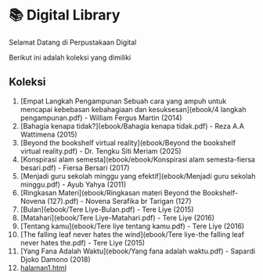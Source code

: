 # 📚 Digital Library

Selamat Datang di Perpustakaan Digital

Berikut ini adalah koleksi yang dimiliki

## Koleksi
1. [Empat Langkah Pengampunan Sebuah cara yang ampuh untuk mencapai kebebasan kebahagiaan dan kesuksesan](ebook/4 langkah pengampunan.pdf) - William Fergus Martin (2014)
2. [Bahagia kenapa tidak?](ebook/Bahagia kenapa tidak.pdf) - Reza A.A Wattimena (2015) 
3. [Beyond the bookshelf virtual reality](ebook/Beyond the bookshelf virtual reality.pdf) - Dr. Tengku Siti Meriam (2025)
4. [Konspirasi alam semesta](ebook/ebook/Konspirasi alam semesta-fiersa besari.pdf) - Fiersa Bersari (2017)
5. [Menjadi guru sekolah minggu yang efektif](ebook/Menjadi guru sekolah minggu.pdf) - Ayub Yahya (2011)
6. [Ringkasan Materi](ebook/Ringkasan materi Beyond the Bookshelf-Novena (127).pdf) - Novena Serafika br Tarigan (127)
7. [Bulan](ebook/Tere Liye-Bulan.pdf) - Tere Liye (2015)
8. [Matahari](ebook/Tere Liye-Matahari.pdf) - Tere Liye (2016)
9. [Tentang kamu](ebook/Tere liye tentang kamu.pdf) - Tere Liye (2016)
10. [The falling leaf never hates the wind](ebook/Tere liye-the falling leaf never hates the.pdf) - Tere Liye (2015)
11. [Yang Fana Adalah Waktu](ebook/Yang fana adalah waktu.pdf) - Sapardi Djoko Damono (2018)
12. [halaman1.html](webti/halaman1.html)
